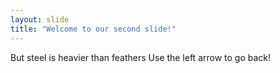 ```yaml
---
layout: slide
title: "Welcome to our second slide!"
---
```

But steel is heavier than feathers
Use the left arrow to go back!
